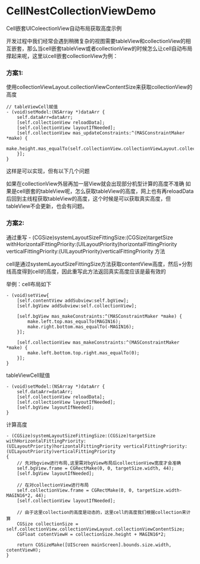 # CellNestCollectionViewDemo
Cell嵌套UIColeectionView自动布局获取高度示例

开发过程中我们经常会遇到稍微复杂的视图需要tableView和collectionView的相互嵌套，那么当cell嵌套tableView或者collectionView的时候怎么让cell自动布局撑起来呢，这里以cell嵌套collectionView为例：

### 方案1:
使用collectionViewLayout.collectionViewContentSize来获取collectionView的高度

```objc
// tableViewCell赋值
- (void)setModel:(NSArray *)dataArr {
    self.dataArr=dataArr;
    [self.collectionView reloadData];
    [self.collectionView layoutIfNeeded];
    [self.collectionView mas_updateConstraints:^(MASConstraintMaker *make) {
        make.height.mas_equalTo(self.collectionView.collectionViewLayout.collectionViewContentSize.height);
    }];
}
```

这样是可以实现，但有以下几个问题

如果在collectionView外层再加一层View就会出现部分机型计算的高度不准确
如果是cell嵌套的tableView呢，怎么获取tableView的高度，网上也有再reloadData后回到主线程获取tableView的高度，这个时候是可以获取真实高度，但tableView不会更新，也会有问题。
### 方案2:
通过重写 - (CGSize)systemLayoutSizeFittingSize:(CGSize)targetSize withHorizontalFittingPriority:(UILayoutPriority)horizontalFittingPriority verticalFittingPriority:(UILayoutPriority)verticalFittingPriority 方法

cell是通过systemLayoutSizeFittingSize方法获取contentView高度，然后+分割线高度得到cell的高度，因此重写此方法返回真实高度应该是最有效的

举例：cell布局如下

```objc
- (void)setView{
    [self.contentView addSubview:self.bgView];
    [self.bgView addSubview:self.collectionView];
    
    [self.bgView mas_makeConstraints:^(MASConstraintMaker *make) {
        make.left.top.mas_equalTo(MAGIN16);
        make.right.bottom.mas_equalTo(-MAGIN16);
    }];
    
    [self.collectionView mas_makeConstraints:^(MASConstraintMaker *make) {
        make.left.bottom.top.right.mas_equalTo(0);
    }];
}
```

tableViewCell赋值

```objc
- (void)setModel:(NSArray *)dataArr {
    self.dataArr=dataArr;
    [self.collectionView reloadData];
    [self.collectionView layoutIfNeeded];
    [self.bgView layoutIfNeeded];
}
```

计算高度

```objc
- (CGSize)systemLayoutSizeFittingSize:(CGSize)targetSize withHorizontalFittingPriority:(UILayoutPriority)horizontalFittingPriority verticalFittingPriority:(UILayoutPriority)verticalFittingPriority
{
    // 先对bgview进行布局,这里需对bgView布局后collectionView宽度才会准确
    self.bgView.frame = CGRectMake(0, 0, targetSize.width, 44);
    [self.bgView layoutIfNeeded];
    
    // 在对collectionView进行布局
    self.collectionView.frame = CGRectMake(0, 0, targetSize.width-MAGIN16*2, 44);
    [self.collectionView layoutIfNeeded];
    
    // 由于这里collection的高度是动态的，这里cell的高度我们根据collection来计算
    CGSize collectionSize = self.collectionView.collectionViewLayout.collectionViewContentSize;
    CGFloat cotentViewH = collectionSize.height + MAGIN16*2;
    
    return CGSizeMake([UIScreen mainScreen].bounds.size.width, cotentViewH);
}
```
